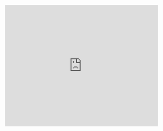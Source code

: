 <iframe height="400px" width="100%" src="https://repl.it/@drvrajesh/Coa" scrolling="no" frameborder="no" allowtransparency="true" allowfullscreen="true" sandbox="allow-forms allow-pointer-lock allow-popups allow-same-origin allow-scripts allow-modals"></iframe>
